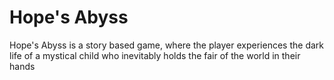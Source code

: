 # Hope's Abyss

<p>Hope's Abyss is a story based game, where the player experiences the dark life of a mystical child who inevitably holds the fair of the world in their hands<p>
